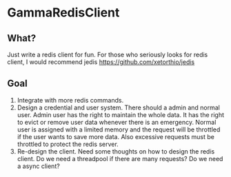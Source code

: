 # GammaRedisClient

## What?
Just write a redis client for fun. For those who seriously looks for redis client, I would recommend jedis  https://github.com/xetorthio/jedis

## Goal
1. Integrate with more redis commands.
2. Design a credential and user system. There should a admin and normal user. Admin user has the right to maintain the whole data. It has the right to evict or remove user data whenever there is an emergency. Normal user is assigned with a limited memory and the request will be throttled if the user wants to save more data. Also excessive requests must be throttled to protect the redis server.
3. Re-design the client. Need some thoughts on how to design the redis client. Do we need a threadpool if there are many requests? Do we need a async client?

